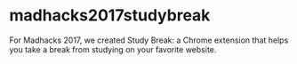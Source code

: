 # madhacks2017studybreak
For Madhacks 2017, we created Study Break: a Chrome extension that helps you take a break from studying on your favorite website. 
